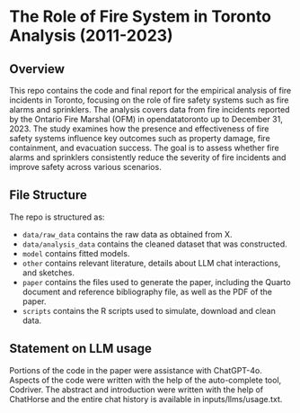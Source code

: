 # The Role of Fire System in Toronto Analysis (2011-2023)

## Overview

This repo contains the code and final report for the empirical analysis of fire incidents in Toronto, focusing on the role of fire safety systems such as fire alarms and sprinklers. The analysis covers data from fire incidents reported by the Ontario Fire Marshal (OFM) in opendatatoronto up to December 31, 2023. The study examines how the presence and effectiveness of fire safety systems influence key outcomes such as property damage, fire containment, and evacuation success. The goal is to assess whether fire alarms and sprinklers consistently reduce the severity of fire incidents and improve safety across various scenarios.


## File Structure

The repo is structured as:

-   `data/raw_data` contains the raw data as obtained from X.
-   `data/analysis_data` contains the cleaned dataset that was constructed.
-   `model` contains fitted models. 
-   `other` contains relevant literature, details about LLM chat interactions, and sketches.
-   `paper` contains the files used to generate the paper, including the Quarto document and reference bibliography file, as well as the PDF of the paper. 
-   `scripts` contains the R scripts used to simulate, download and clean data.


## Statement on LLM usage
Portions of the code in the paper were assistance with ChatGPT-4o.
Aspects of the code were written with the help of the auto-complete tool, Codriver. The abstract and introduction were written with the help of ChatHorse and the entire chat history is available in inputs/llms/usage.txt.
